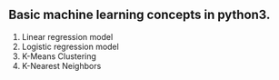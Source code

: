<h2>Basic machine learning concepts in python3.</h2>
<ol>
  <li>Linear regression model</li>
  <li>Logistic regression model</li>
  <li>K-Means Clustering</li>
  <li>K-Nearest Neighbors</li>
</ol>
